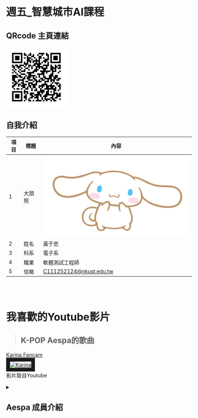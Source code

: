 # 週五_智慧城市AI課程
## QRcode 主頁連結
![QRcode](QRcode.jpg)
## 自我介紹
| 項目 | 標題   | 內容                           |
|------|--------|--------------------------------|
| 1    | 大頭照 | ![大頭照](Cinnamoroll_character.png) |
| 2    | 姓名   | 黃于忠                          |
| 3    | 科系   | 電子系                          |
| 4    | 職業   | 軟體測試工程師                   |
| 5    | 信箱   | C111252124@nkust.edu.tw         |


<br><br>
# 我喜歡的Youtube影片
>## K-POP Aespa的歌曲

<a href ="https://youtu.be/sXeYkw4VE24?si=sWyWu7uBfLYiuMzr" target="_self">Karina Fancam</a><br>
<a href ="https://youtu.be/sXeYkw4VE24?si=sWyWu7uBfLYiuMzr" target="_blank"><img src="https://img.youtube.com/vi/sXeYkw4VE24/sddefault.jpg" alt="Karina" width="720" hieght="360" border="10" /></a>
<br>影片取自Youtube

<details>
<summary>
  
  ## Aespa 成員介紹
  
</summary>

>### Karina
<br>

| 標題   | 內容         |
|-------|--------------|
| 照片   |<img src="Karina.jpg" height=320 width=240> |
| 英文   | Karina      |
| 名字   | 劉知珉       |
| 韓文   | 유지민       |
| 代表色 | <font color=#2828FF>藍色</font>         |

>### Winter
<br>

| 標題   | 內容         |
|-------|--------------|
| 照片   | <img src="Winter.jpg" height=320 width=240> |
| 英文   | Winter      |
| 名字   | 金旼炡       |
| 韓文   | 김민정       |
| 代表色 | 白色         |

>### NingNing
<br>

| 標題   | 內容         |
|-------|--------------|
| 照片   | <img src="Ning.jpg" height=320 width=240> |
| 英文   | NingNing      |
| 名字   | 寧藝卓       |
| 韓文   | 닝이줘       |
| 代表色 | 紫色         |

>### Giselle
<br>

| 標題   | 內容         |
|-------|--------------|
| 照片   | <img src="Giselle.jpg" height=320 width=240> |
| 英文   | Giselle      |
| 名字   | 内永枝利       |
| 韓文   | 김애리       |
| 代表色 | 粉色         |

</details>
